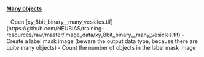 <h4 id="activity-heading"><a href="#many-objects">Many objects</a></h4>
- Open [xy_8bit_binary__many_vesicles.tif](https://github.com/NEUBIAS/training-resources/raw/master/image_data/xy_8bit_binary__many_vesicles.tif)
- Create a label mask image (beware the output data type, because there are quite many objects)
- Count the number of objects in the label mask image
